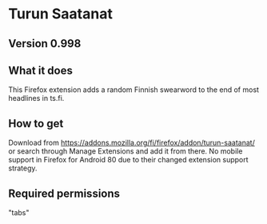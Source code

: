 # Turun Saatanat

## Version 0.998

## What it does

This Firefox extension adds a random Finnish swearword to the end of most headlines in ts.fi.

## How to get

Download from https://addons.mozilla.org/fi/firefox/addon/turun-saatanat/ or search through Manage Extensions and add it from there. No mobile support in Firefox for Android 80 due to their changed extension support strategy.

## Required permissions

"tabs"
